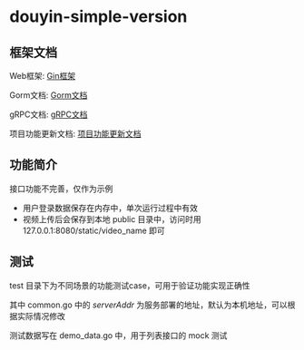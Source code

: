 # douyin-simple-version

## 框架文档

Web框架: [Gin框架](https://gin-gonic.com/zh-cn/docs/)

Gorm文档: [Gorm文档](https://gorm.io/zh_CN/docs/)

gRPC文档: [gRPC文档](https://grpc.io/docs/languages/go/)

项目功能更新文档: [项目功能更新文档](https://shimo.im/file-invite/HNg9n5RRAcCPBXexFmYxKSDoPEBy6/)

## 功能简介

接口功能不完善，仅作为示例

* 用户登录数据保存在内存中，单次运行过程中有效
* 视频上传后会保存到本地 public 目录中，访问时用 127.0.0.1:8080/static/video_name 即可

## 测试

test 目录下为不同场景的功能测试case，可用于验证功能实现正确性

其中 common.go 中的 _serverAddr_ 为服务部署的地址，默认为本机地址，可以根据实际情况修改

测试数据写在 demo_data.go 中，用于列表接口的 mock 测试